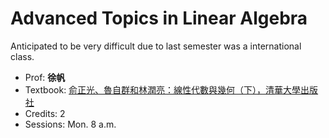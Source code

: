 # Advanced Topics in Linear Algebra

Anticipated to be very difficult due to last semester was a international class.

- Prof: **徐帆**
- Textbook: [俞正光、魯自群和林潤亮：線性代數與幾何（下），清華大學出版社](https://reserves.lib.tsinghua.edu.cn/Search/BookDetail?bookId=34a4b193-10d7-457c-92c8-aba2c856ba82)
- Credits: 2
- Sessions: Mon. 8 a.m.

